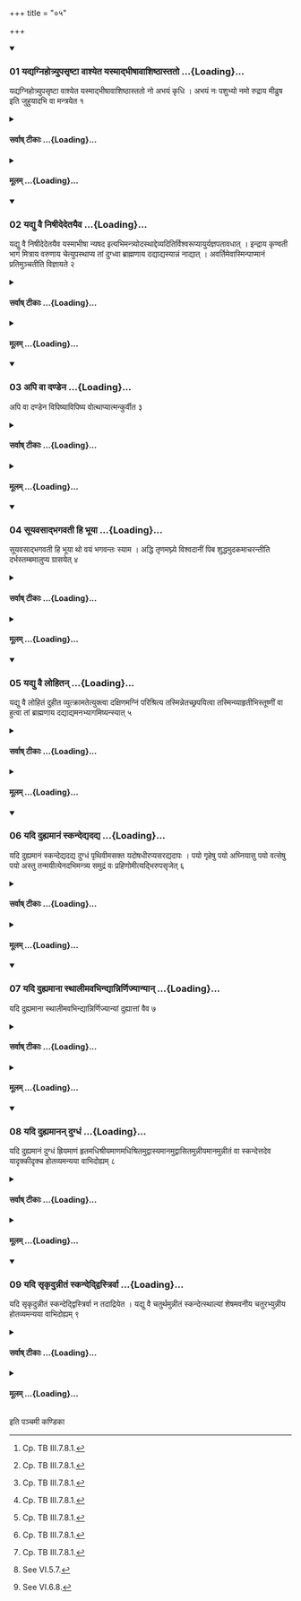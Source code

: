 +++
title = "०५"

+++

<div class="js_include" includetitle="true" newlevelforh1="3" unfilled url="/vedAH_yajuH/taittirIyam/sUtram/ApastambaH/shrautam/vishvAsa-prastutiH/09/05/01_yadyagnihotryupasRShTA_vAshyeta_yasmAdbhIShAvAshiShThAstato.md">
<details open><summary><h3>01 यद्यग्निहोत्र्युपसृष्टा वाश्येत यस्माद्भीषावाशिष्ठास्ततो ...{Loading}...</h3></summary>

यद्यग्निहोत्र्युपसृष्टा वाश्येत यस्माद्भीषावाशिष्ठास्ततो नो अभयं कृधि । अभयं नः पशुभ्यो नमो रुद्राय मीढुष इति जुहुयादभि वा मन्त्रयेत १
</details>
</div>
<div class="js_include collapsed" newlevelforh1="4" title="सर्वाष् टीकाः" unfilled url="/vedAH_yajuH/taittirIyam/sUtram/ApastambaH/shrautam/sarvASh_TIkAH/09/05/01_yadyagnihotryupasRShTA_vAshyeta_yasmAdbhIShAvAshiShThAstato.md">
<details><summary><h4>सर्वाष् टीकाः ...{Loading}...</h4></summary>
<details><summary>थिते</summary>

1. After the calf has gone near the Agnihotra-cow if she bellows, one should offer a libation or address the cow with yasmād bhīṣavāśiṣṭhāḥ.....[^1]

[^1]: Cp. TB III.7.8.1.
</details>
</details>
</div>
<div class="js_include collapsed" newlevelforh1="4" title="मूलम्" unfilled url="/vedAH_yajuH/taittirIyam/sUtram/ApastambaH/shrautam/mUlam/09/05/01_yadyagnihotryupasRShTA_vAshyeta_yasmAdbhIShAvAshiShThAstato.md">
<details><summary><h4>मूलम् ...{Loading}...</h4></summary>

यद्यग्निहोत्र्युपसृष्टा वाश्येत यस्माद्भीषावाशिष्ठास्ततो नो अभयं कृधि । अभयं नः पशुभ्यो नमो रुद्राय मीढुष इति जुहुयादभि वा मन्त्रयेत १
</details>
</div>
<div class="js_include" includetitle="true" newlevelforh1="3" unfilled url="/vedAH_yajuH/taittirIyam/sUtram/ApastambaH/shrautam/vishvAsa-prastutiH/09/05/02_yadyu_vai_niShIdedetayaiva.md">
<details open><summary><h3>02 यद्यु वै निषीदेदेतयैव ...{Loading}...</h3></summary>

यद्यु वै निषीदेदेतयैव यस्माभीषा न्यषद इत्यभिमन्त्र्योदस्थाद्देव्यदितिर्विश्वरूप्यायुर्यज्ञपतावधात् । इन्द्राय कृण्वती भागं मित्राय वरुणाय चेत्युपस्थाप्य तां दुग्ध्वा ब्राह्मणाय दद्याद्यस्यान्नं नाद्यात् । अवर्तिमेवास्मिन्पाप्मानं प्रतिमुञ्चतीति विज्ञायते २
</details>
</div>
<div class="js_include collapsed" newlevelforh1="4" title="सर्वाष् टीकाः" unfilled url="/vedAH_yajuH/taittirIyam/sUtram/ApastambaH/shrautam/sarvASh_TIkAH/09/05/02_yadyu_vai_niShIdedetayaiva.md">
<details><summary><h4>सर्वाष् टीकाः ...{Loading}...</h4></summary>
<details><summary>थिते</summary>

2. If (the cow) sits having addressed her with the same (verse) (but with a change in the first quarter viz.) yasmād bhīṣā nyaśadaḥ, then having caused her to stand up with Udasthāt devyaditiḥ.., having milked her, one should give it to a Brāhmaṇa whose food he may (should) not eat in the future. It is known from a Brāhmaṇa-text: "One thereby attaches her one's poverty, one's evil to him."[^1]  


[^1]: Cf. TB I.4.3.1-3.
</details>
</details>
</div>
<div class="js_include collapsed" newlevelforh1="4" title="मूलम्" unfilled url="/vedAH_yajuH/taittirIyam/sUtram/ApastambaH/shrautam/mUlam/09/05/02_yadyu_vai_niShIdedetayaiva.md">
<details><summary><h4>मूलम् ...{Loading}...</h4></summary>

यद्यु वै निषीदेदेतयैव यस्माभीषा न्यषद इत्यभिमन्त्र्योदस्थाद्देव्यदितिर्विश्वरूप्यायुर्यज्ञपतावधात् । इन्द्राय कृण्वती भागं मित्राय वरुणाय चेत्युपस्थाप्य तां दुग्ध्वा ब्राह्मणाय दद्याद्यस्यान्नं नाद्यात् । अवर्तिमेवास्मिन्पाप्मानं प्रतिमुञ्चतीति विज्ञायते २
</details>
</div>
<div class="js_include" includetitle="true" newlevelforh1="3" unfilled url="/vedAH_yajuH/taittirIyam/sUtram/ApastambaH/shrautam/vishvAsa-prastutiH/09/05/03_api_vA_daNDena.md">
<details open><summary><h3>03 अपि वा दण्डेन ...{Loading}...</h3></summary>

अपि वा दण्डेन विपिष्याविपिष्य वोत्थाप्यात्मन्कुर्वीत ३
</details>
</div>
<div class="js_include collapsed" newlevelforh1="4" title="सर्वाष् टीकाः" unfilled url="/vedAH_yajuH/taittirIyam/sUtram/ApastambaH/shrautam/sarvASh_TIkAH/09/05/03_api_vA_daNDena.md">
<details><summary><h4>सर्वाष् टीकाः ...{Loading}...</h4></summary>
<details><summary>थिते</summary>

3. Or having prodded (the cow) by means of a stick or having not prodded and having caused her to stand up one may keep her with oneself.[^1]  

[^1]: Cp. ŚB XII 4.1.10-11, cp. JB I.59.
</details>
</details>
</div>
<div class="js_include collapsed" newlevelforh1="4" title="मूलम्" unfilled url="/vedAH_yajuH/taittirIyam/sUtram/ApastambaH/shrautam/mUlam/09/05/03_api_vA_daNDena.md">
<details><summary><h4>मूलम् ...{Loading}...</h4></summary>

अपि वा दण्डेन विपिष्याविपिष्य वोत्थाप्यात्मन्कुर्वीत ३
</details>
</div>
<div class="js_include" includetitle="true" newlevelforh1="3" unfilled url="/vedAH_yajuH/taittirIyam/sUtram/ApastambaH/shrautam/vishvAsa-prastutiH/09/05/04_sUyavasAdbhagavatI_hi_bhUyA.md">
<details open><summary><h3>04 सूयवसाद्भगवती हि भूया ...{Loading}...</h3></summary>

सूयवसाद्भगवती हि भूया थो वयं भगवन्तः स्याम । अद्धि तृणमघ्न्ये विश्वदानीं पिब शुद्धमुदकमाचरन्तीति दर्भस्तम्बमालुप्य ग्रासयेत् ४
</details>
</div>
<div class="js_include collapsed" newlevelforh1="4" title="सर्वाष् टीकाः" unfilled url="/vedAH_yajuH/taittirIyam/sUtram/ApastambaH/shrautam/sarvASh_TIkAH/09/05/04_sUyavasAdbhagavatI_hi_bhUyA.md">
<details><summary><h4>सर्वाष् टीकाः ...{Loading}...</h4></summary>
<details><summary>थिते</summary>

4. Having plucked a cluster of grass one should feed it to her with sūyavasād bhagavatī...[^1]  


[^1]: R̥V I.164.40.
</details>
</details>
</div>
<div class="js_include collapsed" newlevelforh1="4" title="मूलम्" unfilled url="/vedAH_yajuH/taittirIyam/sUtram/ApastambaH/shrautam/mUlam/09/05/04_sUyavasAdbhagavatI_hi_bhUyA.md">
<details><summary><h4>मूलम् ...{Loading}...</h4></summary>

सूयवसाद्भगवती हि भूया थो वयं भगवन्तः स्याम । अद्धि तृणमघ्न्ये विश्वदानीं पिब शुद्धमुदकमाचरन्तीति दर्भस्तम्बमालुप्य ग्रासयेत् ४
</details>
</div>
<div class="js_include" includetitle="true" newlevelforh1="3" unfilled url="/vedAH_yajuH/taittirIyam/sUtram/ApastambaH/shrautam/vishvAsa-prastutiH/09/05/05_yadyu_vai_lohitan.md">
<details open><summary><h3>05 यद्यु वै लोहितन् ...{Loading}...</h3></summary>

यद्यु वै लोहितं दुहीत व्युत्क्रामतेत्युक्त्वा दक्षिणमग्निं परिश्रित्य तस्मिन्नेतच्छ्रपयित्वा तस्मिन्व्याहृतीभिस्तूष्णीं वा हुत्वा तां ब्राह्मणाय दद्याद्यमनभ्यागमिष्यन्स्यात् ५
</details>
</div>
<div class="js_include collapsed" newlevelforh1="4" title="सर्वाष् टीकाः" unfilled url="/vedAH_yajuH/taittirIyam/sUtram/ApastambaH/shrautam/sarvASh_TIkAH/09/05/05_yadyu_vai_lohitan.md">
<details><summary><h4>सर्वाष् टीकाः ...{Loading}...</h4></summary>
<details><summary>थिते</summary>

5. If she yields blood having said, "Disperse", having enclosed the southern fire (with fuel-sticks), having cooked it on it, having offered it with sacred utterances or silently, one should give her to a Brāhmaṇa to whom he (should) not go afterwards.  


[^1]: Cr. ŚB XII.4.2.1; cp. JB.I.60
</details>
</details>
</div>
<div class="js_include collapsed" newlevelforh1="4" title="मूलम्" unfilled url="/vedAH_yajuH/taittirIyam/sUtram/ApastambaH/shrautam/mUlam/09/05/05_yadyu_vai_lohitan.md">
<details><summary><h4>मूलम् ...{Loading}...</h4></summary>

यद्यु वै लोहितं दुहीत व्युत्क्रामतेत्युक्त्वा दक्षिणमग्निं परिश्रित्य तस्मिन्नेतच्छ्रपयित्वा तस्मिन्व्याहृतीभिस्तूष्णीं वा हुत्वा तां ब्राह्मणाय दद्याद्यमनभ्यागमिष्यन्स्यात् ५
</details>
</div>
<div class="js_include" includetitle="true" newlevelforh1="3" unfilled url="/vedAH_yajuH/taittirIyam/sUtram/ApastambaH/shrautam/vishvAsa-prastutiH/09/05/06_yadi_duhyamAnaM_skandedyadadya.md">
<details open><summary><h3>06 यदि दुह्यमानं स्कन्देद्यदद्य ...{Loading}...</h3></summary>

यदि दुह्यमानं स्कन्देद्यदद्य दुग्धं पृथिवीमसक्त यदोषधीरप्यसरद्यदापः । पयो गृहेषु पयो अघ्नियासु पयो वत्सेषु पयो अस्तु तन्मयीत्येनदभिमन्त्र्य समुद्रं वः प्रहिणोमीत्यद्भिरुपसृजेत् ६
</details>
</div>
<div class="js_include collapsed" newlevelforh1="4" title="सर्वाष् टीकाः" unfilled url="/vedAH_yajuH/taittirIyam/sUtram/ApastambaH/shrautam/sarvASh_TIkAH/09/05/06_yadi_duhyamAnaM_skandedyadadya.md">
<details><summary><h4>सर्वाष् टीकाः ...{Loading}...</h4></summary>
<details><summary>थिते</summary>

6. If the (Agnihotra-milk) spills out while (the cow) is being milked, having addressed it with yadadya dugdhaṁ pr̥thivīm... he should pour water in it with samudraṁ vaḥ prahiṇomi...[^1]
</details>
</details>
</div>
<div class="js_include collapsed" newlevelforh1="4" title="मूलम्" unfilled url="/vedAH_yajuH/taittirIyam/sUtram/ApastambaH/shrautam/mUlam/09/05/06_yadi_duhyamAnaM_skandedyadadya.md">
<details><summary><h4>मूलम् ...{Loading}...</h4></summary>

यदि दुह्यमानं स्कन्देद्यदद्य दुग्धं पृथिवीमसक्त यदोषधीरप्यसरद्यदापः । पयो गृहेषु पयो अघ्नियासु पयो वत्सेषु पयो अस्तु तन्मयीत्येनदभिमन्त्र्य समुद्रं वः प्रहिणोमीत्यद्भिरुपसृजेत् ६
</details>
</div>
<div class="js_include" includetitle="true" newlevelforh1="3" unfilled url="/vedAH_yajuH/taittirIyam/sUtram/ApastambaH/shrautam/vishvAsa-prastutiH/09/05/07_yadi_duhyamAnA_sthAlImavabhindyAnnirNijyAnyAn.md">
<details open><summary><h3>07 यदि दुह्यमाना स्थालीमवभिन्द्यान्निर्णिज्यान्यान् ...{Loading}...</h3></summary>

यदि दुह्यमाना स्थालीमवभिन्द्यान्निर्णिज्यान्यां दुह्यात्तां वैव ७
</details>
</div>
<div class="js_include collapsed" newlevelforh1="4" title="सर्वाष् टीकाः" unfilled url="/vedAH_yajuH/taittirIyam/sUtram/ApastambaH/shrautam/sarvASh_TIkAH/09/05/07_yadi_duhyamAnA_sthAlImavabhindyAnnirNijyAnyAn.md">
<details><summary><h4>सर्वाष् टीकाः ...{Loading}...</h4></summary>
<details><summary>थिते</summary>

7. If the cow while being milked breaks the milk-pot (having taken) another (pot), having washed it, one should milk another cow or the same cow (in it).[^1]  


[^1]: Cp. MS I.8.3; KS VI.3.
</details>
</details>
</div>
<div class="js_include collapsed" newlevelforh1="4" title="मूलम्" unfilled url="/vedAH_yajuH/taittirIyam/sUtram/ApastambaH/shrautam/mUlam/09/05/07_yadi_duhyamAnA_sthAlImavabhindyAnnirNijyAnyAn.md">
<details><summary><h4>मूलम् ...{Loading}...</h4></summary>

यदि दुह्यमाना स्थालीमवभिन्द्यान्निर्णिज्यान्यां दुह्यात्तां वैव ७
</details>
</div>
<div class="js_include" includetitle="true" newlevelforh1="3" unfilled url="/vedAH_yajuH/taittirIyam/sUtram/ApastambaH/shrautam/vishvAsa-prastutiH/09/05/08_yadi_duhyamAnan_dugdhaM.md">
<details open><summary><h3>08 यदि दुह्यमानन् दुग्धं ...{Loading}...</h3></summary>

यदि दुह्यमानं दुग्धं ह्रियमाणं हृतमधिश्रीयमाणमधिश्रितमुद्वास्यमानमुद्वासितमुन्नीयमानमुन्नीतं वा स्कन्देत्तदेव यादृक्कीदृक्च होतव्यमन्यया वाभिदोह्यम् ८
</details>
</div>
<div class="js_include collapsed" newlevelforh1="4" title="सर्वाष् टीकाः" unfilled url="/vedAH_yajuH/taittirIyam/sUtram/ApastambaH/shrautam/sarvASh_TIkAH/09/05/08_yadi_duhyamAnan_dugdhaM.md">
<details><summary><h4>सर्वाष् टीकाः ...{Loading}...</h4></summary>
<details><summary>थिते</summary>

8. If the milk which is being milked out, or is milked out,[^1] or being carried or is taken towards the fire or is being kept on the fire or is kept on the fire,[^2] or is being taken out from over the fire or is taken away form over the fire,[^3] being taken into the ladle or is taken into the ladle, spills, one should offer the same milk of whatever quantity it is, or get another cow milked.  


[^1]: See VI.3.10.  

[^2]: See VI.5.7.  

[^3]: See VI.6.8.
</details>
</details>
</div>
<div class="js_include collapsed" newlevelforh1="4" title="मूलम्" unfilled url="/vedAH_yajuH/taittirIyam/sUtram/ApastambaH/shrautam/mUlam/09/05/08_yadi_duhyamAnan_dugdhaM.md">
<details><summary><h4>मूलम् ...{Loading}...</h4></summary>

यदि दुह्यमानं दुग्धं ह्रियमाणं हृतमधिश्रीयमाणमधिश्रितमुद्वास्यमानमुद्वासितमुन्नीयमानमुन्नीतं वा स्कन्देत्तदेव यादृक्कीदृक्च होतव्यमन्यया वाभिदोह्यम् ८
</details>
</div>
<div class="js_include" includetitle="true" newlevelforh1="3" unfilled url="/vedAH_yajuH/taittirIyam/sUtram/ApastambaH/shrautam/vishvAsa-prastutiH/09/05/09_yadi_sRkRdunnItaM_skandeddvistrirvA.md">
<details open><summary><h3>09 यदि सृकृदुन्नीतं स्कन्देद्द्विस्त्रिर्वा ...{Loading}...</h3></summary>

यदि सृकृदुन्नीतं स्कन्देद्द्विस्त्रिर्वा न तदाद्रियेत । यद्यु वै चतुर्थमुन्नीतं स्कन्देत्स्थाल्यां शेषमवनीय चतुरभ्युन्नीय होतव्यमन्यया वाभिदोह्यम् ९
</details>
</div>
<div class="js_include collapsed" newlevelforh1="4" title="सर्वाष् टीकाः" unfilled url="/vedAH_yajuH/taittirIyam/sUtram/ApastambaH/shrautam/sarvASh_TIkAH/09/05/09_yadi_sRkRdunnItaM_skandeddvistrirvA.md">
<details><summary><h4>सर्वाष् टीकाः ...{Loading}...</h4></summary>
<details><summary>थिते</summary>

9. If the milk which is taken (into the ladle) for one, two or three times spills, one need not pay attention to it. If, however, taken (into the ladle) for the fourth time spills, then in that case having poured the remaining (milk) into the pot, then having taken (the milk) for four times he should offer it or get another (cow) milked.
</details>
</details>
</div>
<div class="js_include collapsed" newlevelforh1="4" title="मूलम्" unfilled url="/vedAH_yajuH/taittirIyam/sUtram/ApastambaH/shrautam/mUlam/09/05/09_yadi_sRkRdunnItaM_skandeddvistrirvA.md">
<details><summary><h4>मूलम् ...{Loading}...</h4></summary>

यदि सृकृदुन्नीतं स्कन्देद्द्विस्त्रिर्वा न तदाद्रियेत । यद्यु वै चतुर्थमुन्नीतं स्कन्देत्स्थाल्यां शेषमवनीय चतुरभ्युन्नीय होतव्यमन्यया वाभिदोह्यम् ९
</details>
</div>





  
इति पञ्चमी कण्डिका 
